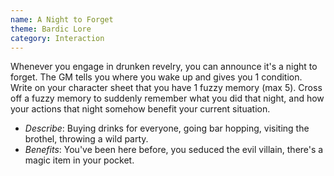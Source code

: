 ```yaml
---
name: A Night to Forget
theme: Bardic Lore
category: Interaction
---
```


Whenever you engage in drunken revelry, you can announce it's a night to forget. The GM tells you where you wake up and gives you 1 condition. Write on your character sheet that you have 1 fuzzy memory (max 5). Cross off a fuzzy memory to suddenly remember what you did that night, and how your actions that night somehow benefit your current situation.

* *Describe*: Buying drinks for everyone, going bar hopping, visiting the brothel, throwing a wild party. 
* *Benefits*: You've been here before, you seduced the evil villain, there's a magic item in your pocket.
